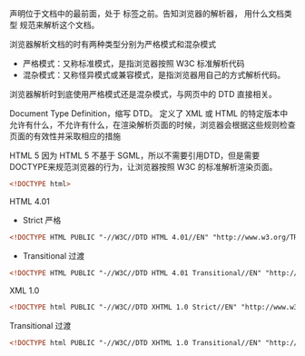 <!DOCTYPE> 声明位于文档中的最前面，处于 <html> 标签之前。告知浏览器的解析器， 用什么文档类型 规范来解析这个文档。

浏览器解析文档的时有两种类型分别为严格模式和混杂模式

- 严格模式：又称标准模式，是指浏览器按照 W3C 标准解析代码
- 混杂模式：又称怪异模式或兼容模式，是指浏览器用自己的方式解析代码。


浏览器解析时到底使用严格模式还是混杂模式，与网页中的 DTD 直接相关。

Document Type Definition，缩写 DTD。 定义了 XML 或 HTML 的特定版本中允许有什么，不允许有什么，在渲染解析页面的时候，浏览器会根据这些规则检查页面的有效性并采取相应的措施


HTML 5
因为 HTML 5 不基于 SGML，所以不需要引用DTD，但是需要DOCTYPE来规范浏览器的行为，让浏览器按照 W3C 的标准解析渲染页面。

``` html
<!DOCTYPE html>
```
HTML 4.01
- Strict 严格
``` html
<!DOCTYPE HTML PUBLIC "-//W3C//DTD HTML 4.01//EN" "http://www.w3.org/TR/html4/strict.dtd">
```
- Transitional 过渡
``` html
<!DOCTYPE HTML PUBLIC "-//W3C//DTD HTML 4.01 Transitional//EN" "http://www.w3.org/TR/html4/loose.dtd">
```

XML 1.0
``` html
<!DOCTYPE html PUBLIC "-//W3C//DTD XHTML 1.0 Strict//EN" "http://www.w3.org/TR/xhtml1/DTD/xhtml1-strict.dtd">
```

Transitional 过渡
``` html
<!DOCTYPE html PUBLIC "-//W3C//DTD XHTML 1.0 Transitional//EN" "http://www.w3.org/TR/xhtml1/DTD/xhtml1-transitional.dtd">
```